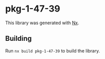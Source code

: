 # pkg-1-47-39

This library was generated with [Nx](https://nx.dev).

## Building

Run `nx build pkg-1-47-39` to build the library.
